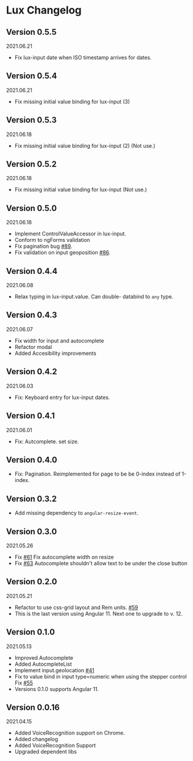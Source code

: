 # Lux Changelog

## Version 0.5.5

2021.06.21

- Fix lux-input date when ISO timestamp arrives for dates.

## Version 0.5.4

2021.06.21

- Fix missing initial value binding for lux-input (3)

## Version 0.5.3

2021.06.18

- Fix missing initial value binding for lux-input (2) (Not use.)

## Version 0.5.2

2021.06.18

- Fix missing initial value binding for lux-input (Not use.)

## Version 0.5.0

2021.06.18

- Implement ControlValueAccessor in lux-input.
- Conform to ngForms validation
- Fix pagination bug [#89](https://github.com/metadevpro/lux/pull/89).
- Fix validation on input geoposition [#86](https://github.com/metadevpro/lux/issues/86).

## Version 0.4.4

2021.06.08

- Relax typing in lux-input.value. Can double- databind to `any` type.

## Version 0.4.3

2021.06.07

- Fix width for input and autocomplete
- Refactor modal
- Added Accesibility improvements

## Version 0.4.2

2021.06.03

- Fix: Keyboard entry for lux-input dates.

## Version 0.4.1

2021.06.01

- Fix: Autcomplete. set size.

## Version 0.4.0

- Fix: Pagination. Reimplemented for page to be be 0-index instead of 1-index.

## Version 0.3.2

- Add missing dependency to `angular-resize-event`.

## Version 0.3.0

2021.05.26

- Fix [#61](https://github.com/metadevpro/lux/issues/61) Fix autocomplete width on resize
- Fix [#63](https://github.com/metadevpro/lux/issues/63) Autocomplete shouldn't allow text to be under the close button

## Version 0.2.0

2021.05.21

- Refactor to use css-grid layout and Rem units. [#59](https://github.com/metadevpro/lux/issues/59)
- This is the last version using Angular 11. Next one to upgrade to v. 12.

## Version 0.1.0

2021.05.13

- Improved Autocomplete
- Added AutocmpleteList
- Implement input.geolocation [#41](https://github.com/metadevpro/lux/issues/41)
- Fix to value bind in input type=numeric when using the stepper control Fix [#55](https://github.com/metadevpro/lux/issues/55)
- Versions 0.1.0 supports Angular 11.

## Version 0.0.16

2021.04.15

- Added VoiceRecognition support on Chrome.
- Added changelog
- Added VoiceRecognition Support
- Upgraded dependent libs
